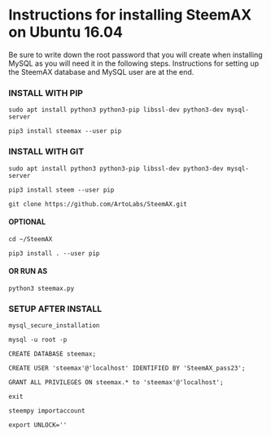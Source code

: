 # Instructions for installing SteemAX on Ubuntu 16.04

Be sure to write down the root password that you will create when installing MySQL as you will need it in the following steps. Instructions for setting up the SteemAX database and MySQL user are at the end.

### INSTALL WITH PIP

`sudo apt install python3 python3-pip libssl-dev python3-dev mysql-server`

`pip3 install steemax --user pip`

### INSTALL WITH GIT

`sudo apt install python3 python3-pip libssl-dev python3-dev mysql-server`

`pip3 install steem --user pip`

`git clone https://github.com/ArtoLabs/SteemAX.git`

#### OPTIONAL

`cd ~/SteemAX`

`pip3 install . --user pip`

#### OR RUN AS

`python3 steemax.py`

### SETUP AFTER INSTALL

`mysql_secure_installation`

`mysql -u root -p`

`CREATE DATABASE steemax;`

`CREATE USER 'steemax'@'localhost' IDENTIFIED BY 'SteemAX_pass23';`

`GRANT ALL PRIVILEGES ON steemax.* to 'steemax'@'localhost';`

`exit`

`steempy importaccount`

`export UNLOCK=''`


